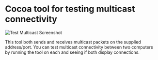 # Cocoa tool for testing multicast connectivity

![Test Multicast Screenshot](http://bdunagan.com/files/Test_Multicast.png "Test Multicast screenshot")

This tool both sends and receives multicast packets on the supplied address/port. You can test multicast connectivity between two computers by running the tool on each and seeing if both display connections.

